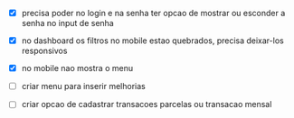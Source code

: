 - [x] precisa poder no login e na senha ter opcao de mostrar ou esconder a senha no input de senha
- [x] no dashboard os filtros no mobile estao quebrados, precisa deixar-los responsivos
- [x] no mobile nao mostra o menu

- [ ] criar menu para inserir melhorias
- [ ] criar opcao de cadastrar transacoes parcelas ou transacao mensal
